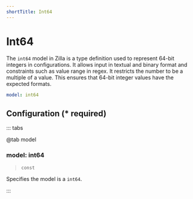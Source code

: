 ```yaml
---
shortTitle: Int64
---
```


# Int64

The `int64` model in Zilla is a type definition used to represent 64-bit integers in configurations. It allows input in textual and binary format and constraints such as value range in regex. It restricts the number to be a multiple of a value. This ensures that 64-bit integer values have the expected formats.

```yaml {1}
model: int64
```

## Configuration (\* required)

::: tabs

@tab model

### model: int64

> `const`

Specifies the model is a `int64`.

<!-- @include: ./.partials/integer.md -->

:::
